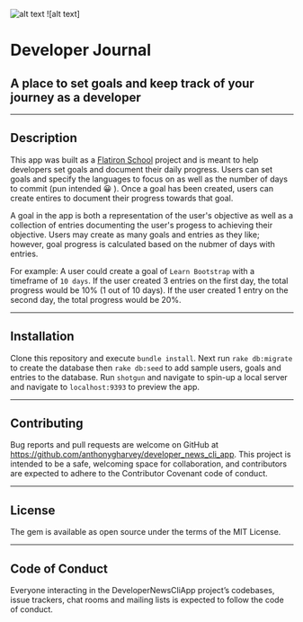 ![alt text](https://forthebadge.com/images/badges/made-with-ruby.svg "Made With Ruby")
![alt text]

# Developer Journal
## A place to set goals and keep track of your journey as a developer
___

## Description
This app was built as a [Flatiron School](https://flatironschool.com/) project and is meant to help developers set goals and document their daily progress.  Users can set goals and specify the languages to focus on as well as the number of days to commit (pun intended 😀 ).  Once a goal has been created, users can create entires to document their progress towards that goal.  

A goal in the app is both a representation of the user's objective as well as a collection of entries documenting the user's progess to achieving their objective.  Users may create as many goals and entries as they like; however, goal progress is calculated based on the nubmer of days with entries.  

For example: A user could create a goal of `Learn Bootstrap` with a timeframe of `10 days`.  If the user created 3 entries on the first day, the total progress would be 10% (1 out of 10 days).  If the user created 1 entry on the second day, the total progress would be 20%.
___

## Installation
Clone this repository and execute `bundle install`.  Next run `rake db:migrate` to create the database then `rake db:seed` to add sample users, goals and entries to the database.  Run `shotgun` and navigate to spin-up a local server and navigate to `localhost:9393` to preview the app.
___

## Contributing
Bug reports and pull requests are welcome on GitHub at https://github.com/anthonygharvey/developer_news_cli_app. This project is intended to be a safe, welcoming space for collaboration, and contributors are expected to adhere to the Contributor Covenant code of conduct.
___

## License
The gem is available as open source under the terms of the MIT License.
___

## Code of Conduct
Everyone interacting in the DeveloperNewsCliApp project’s codebases, issue trackers, chat rooms and mailing lists is expected to follow the code of conduct.

